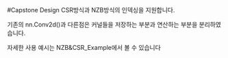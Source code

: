 #Capstone Design
CSR방식과 NZB방식의 인덱싱을 지원합니다.

기존의 nn.Conv2d()과 다른점은 커널들을 저장하는 부분과 연산하는 부분을 분리하였습니다.

자세한 사용 예시는 NZB&CSR_Example에서 볼 수 있습니다